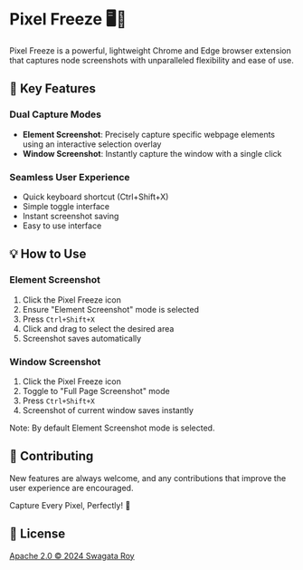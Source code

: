 # Pixel Freeze 🖥️📸

Pixel Freeze is a powerful, lightweight Chrome and Edge browser extension that captures node screenshots with unparalleled flexibility and ease of use.

## 🌟 Key Features

### Dual Capture Modes
- **Element Screenshot**: Precisely capture specific webpage elements using an interactive selection overlay
- **Window Screenshot**: Instantly capture the window with a single click

### Seamless User Experience
- Quick keyboard shortcut (Ctrl+Shift+X)
- Simple toggle interface
- Instant screenshot saving
- Easy to use interface 

## 💡 How to Use

### Element Screenshot
1. Click the Pixel Freeze icon
2. Ensure "Element Screenshot" mode is selected
3. Press `Ctrl+Shift+X`
4. Click and drag to select the desired area
5. Screenshot saves automatically

### Window Screenshot
1. Click the Pixel Freeze icon
2. Toggle to "Full Page Screenshot" mode
3. Press `Ctrl+Shift+X`
4. Screenshot of current window saves instantly

Note: By default Element Screenshot mode is selected.

## 🤝 Contributing
New features are always welcome, and any contributions that improve the user experience are encouraged.

Capture Every Pixel, Perfectly! 📸

## 📜 License
[Apache 2.0 © 2024 Swagata Roy](./LICENSE)
